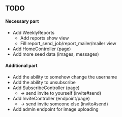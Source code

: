 ## TODO

#### Necessary part
 - Add WeeklyReports
    - Add reports show view
    - Fill report_send_job/report_mailer/mailer view
 - Add HomeController (page)
 - Add more seed data (images, messages)

#### Additional part
 - Add the ability to somehow change the username
 - Add the ability to unsubscribe
 - Add SubscribeController (page)
    - -> send invite to yourself (invite#send)
 - Add InviteController (endpoint/page)
   - -> send invite someone else (invite#send)
 - Add admin endpoint for image uploading
